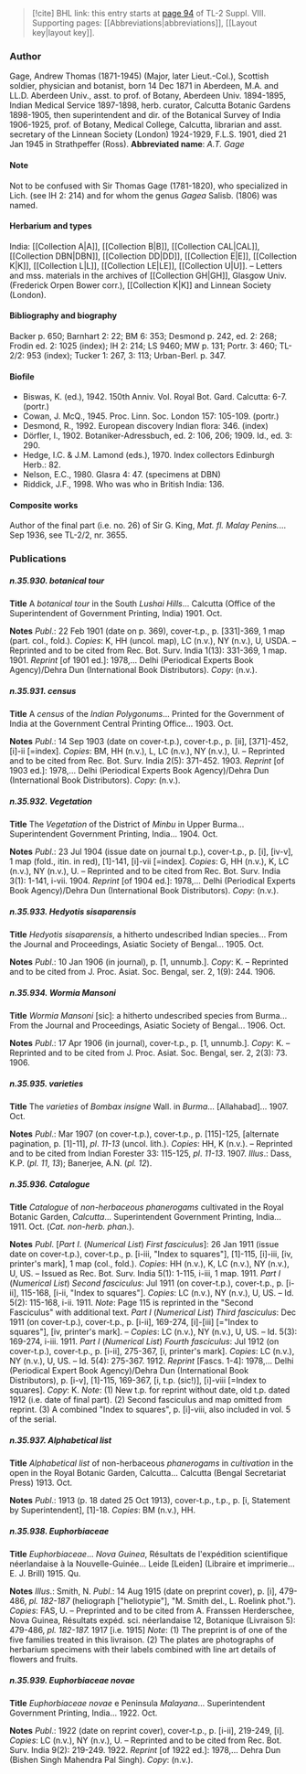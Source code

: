 > [!cite] BHL link: this entry starts at [page 94](https://www.biodiversitylibrary.org/page/33258572) of TL-2 Suppl. VIII.
> Supporting pages: [[Abbreviations|abbreviations]], [[Layout key|layout key]].

### Author

Gage, Andrew Thomas (1871-1945) (Major, later Lieut.-Col.), Scottish soldier, physician and botanist, born 14 Dec 1871 in Aberdeen, M.A. and LL.D. Aberdeen Univ., asst. to prof. of Botany, Aberdeen Univ. 1894-1895, Indian Medical Service 1897-1898, herb. curator, Calcutta Botanic Gardens 1898-1905, then superintendent and dir. of the Botanical Survey of India 1906-1925, prof. of Botany, Medical College, Calcutta, librarian and asst. secretary of the Linnean Society (London) 1924-1929, F.L.S. 1901, died 21 Jan 1945 in Strathpeffer (Ross). 
**Abbreviated name**: *A.T. Gage*

#### Note

Not to be confused with Sir Thomas Gage (1781-1820), who specialized in Lich. (see IH 2: 214) and for whom the genus *Gagea* Salisb. (1806) was named.

#### Herbarium and types

India: [[Collection A|A]], [[Collection B|B]], [[Collection CAL|CAL]], [[Collection DBN|DBN]], [[Collection DD|DD]], [[Collection E|E]], [[Collection K|K]], [[Collection L|L]], [[Collection LE|LE]], [[Collection U|U]]. – Letters and mss. materials in the archives of [[Collection GH|GH]], Glasgow Univ. (Frederick Orpen Bower corr.), [[Collection K|K]] and Linnean Society (London).

#### Bibliography and biography

Backer p. 650; Barnhart 2: 22; BM 6: 353; Desmond p. 242, ed. 2: 268; Frodin ed. 2: 1025 (index); IH 2: 214; LS 9460; MW p. 131; Portr. 3: 460; TL-2/2: 953 (index); Tucker 1: 267, 3: 113; Urban-Berl. p. 347.

#### Biofile

- Biswas, K. (ed.), 1942. 150th Anniv. Vol. Royal Bot. Gard. Calcutta: 6-7. (portr.)
- Cowan, J. McQ., 1945. Proc. Linn. Soc. London 157: 105-109. (portr.)
- Desmond, R., 1992. European discovery Indian flora: 346. (index)
- Dörfler, I., 1902. Botaniker-Adressbuch, ed. 2: 106, 206; 1909. Id., ed. 3: 290.
- Hedge, I.C. & J.M. Lamond (eds.), 1970. Index collectors Edinburgh Herb.: 82.
- Nelson, E.C., 1980. Glasra 4: 47. (specimens at DBN)
- Riddick, J.F., 1998. Who was who in British India: 136.

#### Composite works

Author of the final part (i.e. no. 26) of Sir G. King, *Mat. fl. Malay Penins.*... Sep 1936, see TL-2/2, nr. 3655.

### Publications

##### n.35.930. botanical tour

**Title**
A *botanical tour* in the South *Lushai Hills*... Calcutta (Office of the Superintendent of Government Printing, India) 1901. Oct.

**Notes**
*Publ*.: 22 Feb 1901 (date on p. 369), cover-t.p., p. \[331\]-369, 1 map (part. col., fold.). *Copies*: K, HH (uncol. map), LC (n.v.), NY (n.v.), U, USDA. – Reprinted and to be cited from Rec. Bot. Surv. India 1(13): 331-369, 1 map. 1901.
*Reprint* \[of 1901 ed.\]: 1978,... Delhi (Periodical Experts Book Agency)/Dehra Dun (International Book Distributors). *Copy*: (n.v.).

##### n.35.931. census

**Title**
A *census* of the *Indian Polygonums*... Printed for the Government of India at the Government Central Printing Office... 1903. Oct.

**Notes**
*Publ*.: 14 Sep 1903 (date on cover-t.p.), cover-t.p., p. \[ii\], \[371\]-452, \[i\]-ii \[=index\]. *Copies*: BM, HH (n.v.), L, LC (n.v.), NY (n.v.), U. – Reprinted and to be cited from Rec. Bot. Surv. India 2(5): 371-452. 1903.
*Reprint* \[of 1903 ed.\]: 1978,... Delhi (Periodical Experts Book Agency)/Dehra Dun (International Book Distributors). *Copy*: (n.v.).

##### n.35.932. Vegetation

**Title**
The *Vegetation* of the District of *Minbu* in Upper Burma... Superintendent Government Printing, India... 1904. Oct.

**Notes**
*Publ*.: 23 Jul 1904 (issue date on journal t.p.), cover-t.p., p. \[i\], \[iv-v\], 1 map (fold., itin. in red), \[1\]-141, \[i\]-vii \[=index\]. *Copies*: G, HH (n.v.), K, LC (n.v.), NY (n.v.), U. – Reprinted and to be cited from Rec. Bot. Surv. India 3(1): 1-141, i-vii. 1904.
*Reprint* \[of 1904 ed.\]: 1978,... Delhi (Periodical Experts Book Agency)/Dehra Dun (International Book Distributors). *Copy*: (n.v.).

##### n.35.933. Hedyotis sisaparensis

**Title**
*Hedyotis sisaparensis*, a hitherto undescribed Indian species... From the Journal and Proceedings, Asiatic Society of Bengal... 1905. Oct.

**Notes**
*Publ*.: 10 Jan 1906 (in journal), p. \[1, unnumb.\]. *Copy*: K. – Reprinted and to be cited from J. Proc. Asiat. Soc. Bengal, ser. 2, 1(9): 244. 1906.

##### n.35.934. Wormia Mansoni

**Title**
*Wormia Mansoni* \[sic\]: a hitherto undescribed species from Burma... From the Journal and Proceedings, Asiatic Society of Bengal... 1906. Oct.

**Notes**
*Publ*.: 17 Apr 1906 (in journal), cover-t.p., p. \[1, unnumb.\]. *Copy*: K. – Reprinted and to be cited from J. Proc. Asiat. Soc. Bengal, ser. 2, 2(3): 73. 1906.

##### n.35.935. varieties

**Title**
The *varieties* of *Bombax insigne* Wall. in *Burma*... \[Allahabad\]... 1907. Oct.

**Notes**
*Publ*.: Mar 1907 (on cover-t.p.), cover-t.p., p. \[115\]-125, \[alternate pagination, p. \[1\]-11\], *pl*. *11-13* (uncol. lith.). *Copies*: HH, K (n.v.). – Reprinted and to be cited from Indian Forester 33: 115-125, *pl*. *11-13*. 1907.
*Illus*.: Dass, K.P. (*pl. 11*, *13*); Banerjee, A.N. (*pl. 12*).

##### n.35.936. Catalogue

**Title**
*Catalogue* of *non-herbaceous phanerogams* cultivated in the Royal Botanic Garden, *Calcutta*... Superintendent Government Printing, India... 1911. Oct. (*Cat. non-herb. phan.*).

**Notes**
*Publ*. \[*Part I*. (*Numerical List*) *First fasciculus*\]: 26 Jan 1911 (issue date on cover-t.p.), cover-t.p., p. \[i-iii, "Index to squares"\], \[1\]-115, \[i\]-iii, \[iv, printer's mark\], 1 map (col., fold.). *Copies*: HH (n.v.), K, LC (n.v.), NY (n.v.), U, US. – Issued as Rec. Bot. Surv. India 5(1): 1-115, i-iii, 1 map. 1911.
*Part I* (*Numerical List*) *Second fasciculus*: Jul 1911 (on cover-t.p.), cover-t.p., p. \[i-ii\], 115-168, \[i-ii, "Index to squares"\]. *Copies*: LC (n.v.), NY (n.v.), U, US. – Id. 5(2): 115-168, i-ii. 1911.
*Note*: Page 115 is reprinted in the "Second Fasciculus" with additional text.
*Part I* (*Numerical List*) *Third fasciculus*: Dec 1911 (on cover-t.p.), cover-t.p., p. \[i-ii\], 169-274, \[i\]-\[iii\] \[="Index to squares"\], \[iv, printer's mark\]. – *Copies*: LC (n.v.), NY (n.v.), U, US. – Id. 5(3): 169-274, i-iii. 1911.
*Part I* (*Numerical List*) *Fourth fasciculus*: Jul 1912 (on cover-t.p.), cover-t.p., p. \[i-ii\], 275-367, \[i, printer's mark\]. *Copies*: LC (n.v.), NY (n.v.), U, US. – Id. 5(4): 275-367. 1912.
*Reprint* \[Fascs. 1-4\]: 1978,... Delhi (Periodical Expert Book Agency)/Dehra Dun (International Book Distributors), p. \[i-v\], \[1\]-115, 169-367, \[i, t.p. (sic!)\], \[i\]-viii \[=Index to squares\]. *Copy*: K.
*Note*: (1) New t.p. for reprint without date, old t.p. dated 1912 (i.e. date of final part). (2) Second fasciculus and map omitted from reprint. (3) A combined "Index to squares", p. \[i\]-viii, also included in vol. 5 of the serial.

##### n.35.937. Alphabetical list

**Title**
*Alphabetical list* of non-herbaceous *phanerogams* in *cultivation* in the open in the Royal Botanic Garden, Calcutta... Calcutta (Bengal Secretariat Press) 1913. Oct.

**Notes**
*Publ*.: 1913 (p. 18 dated 25 Oct 1913), cover-t.p., t.p., p. \[i, Statement by Superintendent\], \[1\]-18. *Copies*: BM (n.v.), HH.

##### n.35.938. Euphorbiaceae

**Title**
*Euphorbiaceae*... *Nova Guinea*, Résultats de l'expédition scientifique néerlandaise à la Nouvelle-Guinée... Leide \[Leiden\] (Libraire et imprimerie... E. J. Brill) 1915. Qu.

**Notes**
*Illus*.: Smith, N.
*Publ*.: 14 Aug 1915 (date on preprint cover), p. \[i\], 479-486, *pl. 182-187* (heliograph \["heliotypie"\], "M. Smith del., L. Roelink phot."). *Copies*: FAS, U. – Preprinted and to be cited from A. Franssen Herderschee, Nova Guinea, Résultats expéd. sci. néerlandaise 12, Botanique (Livraison 5): 479-486, *pl. 182-187.* 1917 \[i.e. 1915\]
*Note*: (1) The preprint is of one of the five families treated in this livraison. (2) The plates are photographs of herbarium specimens with their labels combined with line art details of flowers and fruits.

##### n.35.939. Euphorbiaceae novae

**Title**
*Euphorbiaceae novae* e Peninsula *Malayana*... Superintendent Government Printing, India... 1922. Oct.

**Notes**
*Publ*.: 1922 (date on reprint cover), cover-t.p., p. \[i-ii\], 219-249, \[i\]. *Copies*: LC (n.v.), NY (n.v.), U. – Reprinted and to be cited from Rec. Bot. Surv. India 9(2): 219-249. 1922.
*Reprint* \[of 1922 ed.\]: 1978,... Dehra Dun (Bishen Singh Mahendra Pal Singh). *Copy*: (n.v.).

